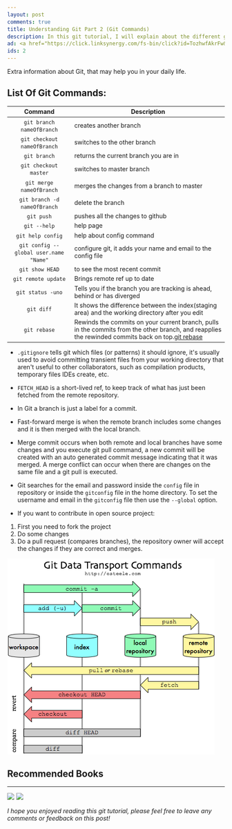 ```yaml
---
layout: post
comments: true
title: Understanding Git Part 2 (Git Commands)
description: In this git tutorial, I will explain about the different git commands. Also for people that use git gui don't forget to check understanding git part 1.
ad: <a href="https://click.linksynergy.com/fs-bin/click?id=TozhwfAkrFw&offerid=467035.498&subid=0&type=4"><IMG border="0"   alt="Coursera" src="https://ad.linksynergy.com/fs-bin/show?id=TozhwfAkrFw&bids=467035.498&subid=0&type=4&gridnum=16"></a>
ids: 2
---
```


<p class="message"> 
Extra information about Git, that may help you in your daily life.
</p>

## List Of Git Commands:

| Command       | Description         | 
| :-------------: |-------------| 
| `git branch nameOfBranch`    | creates another branch | 
| `git checkout nameOfBranch`    | switches to the other branch     | 
| `git branch` | returns the current branch you are in   |
| `git checkout master` | switches to master branch |
| `git merge nameOfBranch`   | merges the changes from a branch to master | 
| `git branch -d nameOfBranch`    | delete the branch     | 
| `git push` | pushes all the changes to github   |
| `git --help` | help page |
| `git help config` | help about config command   |
| `git config --global user.name "Name"` | configure git, it adds your name and email to the config file|
| `git show HEAD` | to see the most recent commit |
| `git remote update` | Brings remote ref up to date |
| `git status -uno` | Tells you if the branch you are tracking is ahead, behind or has diverged |
| `git diff` | It shows the difference between the index(staging area) and the working directory after you edit |
| `git rebase` | Rewinds the commits on your current branch, pulls in the commits from the other branch, and reapplies the rewinded commits back on top.[git rebase](https://jeffkreeftmeijer.com/git-rebase/) |

* `.gitignore` tells git which files (or patterns) it should ignore, it's usually used to avoid committing transient files from your working directory that aren't useful to other collaborators, such as compilation products, temporary files IDEs create, etc.

* `FETCH_HEAD` is a short-lived ref, to keep track of what has just been fetched from the remote repository.

* In Git a branch is just a label for a commit.

* Fast-forward merge is when the remote branch includes some changes and it is then merged with the local branch.

* Merge commit occurs when both remote and local branches have some changes and you execute git pull command, a new commit will be created with an auto generated commit message indicating that it was merged. A merge conflict can occur when there are changes on the same file and a git pull is executed.

* Git searches for the email and password inside the `config` file in repository or inside the `gitconfig` file in the home directory. To set the username and email in the `gitconfig` file then use the `--global` option.

* If you want to contribute in open source project:
1. First you need to fork the project 
2. Do some changes
3. Do a pull request (compares branches), the repository owner will accept the changes if they are correct and merges.

![graph](/images/graph.png)

## Recommended Books
----
<a target="_blank"  href="https://www.amazon.com/gp/product/1449316387/ref=as_li_tl?ie=UTF8&camp=1789&creative=9325&creativeASIN=1449316387&linkCode=as2&tag=petercoding20-20&linkId=5d4eb43bdc65f7de3cb7e2ebd23cef35"><img border="0" src="//ws-na.amazon-adsystem.com/widgets/q?_encoding=UTF8&MarketPlace=US&ASIN=1449316387&ServiceVersion=20070822&ID=AsinImage&WS=1&Format=_SL250_&tag=petercoding20-20" ></a><img src="//ir-na.amazon-adsystem.com/e/ir?t=petercoding20-20&l=am2&o=1&a=1449316387" width="1" height="1" border="0" alt="" style="border:none !important; margin:0px !important;" />
<a target="_blank"  href="https://www.amazon.com/gp/product/1787120724/ref=as_li_tl?ie=UTF8&camp=1789&creative=9325&creativeASIN=1787120724&linkCode=as2&tag=petercoding20-20&linkId=e1665f184e040ea7f94abf630a2c3926"><img border="0" src="//ws-na.amazon-adsystem.com/widgets/q?_encoding=UTF8&MarketPlace=US&ASIN=1787120724&ServiceVersion=20070822&ID=AsinImage&WS=1&Format=_SL250_&tag=petercoding20-20" ></a><img src="//ir-na.amazon-adsystem.com/e/ir?t=petercoding20-20&l=am2&o=1&a=1787120724" width="1" height="1" border="0" alt="" style="border:none !important; margin:0px !important;" />

*I hope you enjoyed reading this git tutorial, please feel free to leave any comments or feedback on this post!*